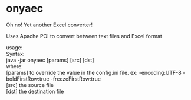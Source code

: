 # onyaec
Oh no! Yet another Excel converter!

Uses Apache POI to convert between text files and Excel format

usage:  
  Syntax:  
    java -jar onyaec [params] [src] [dst]  
  where:  
    [params] to override the value in the config.ini file. ex: -encoding:UTF-8 -boldFirstRow:true -freezeFirstRow:true  
    [src] the source file  
    [dst] the destination file  
